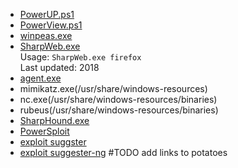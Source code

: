 - [PowerUP.ps1](https://raw.githubusercontent.com/PowerShellMafia/PowerSploit/refs/heads/master/Privesc/PowerUp.ps1)
- [PowerView.ps1](https://github.com/PowerShellMafia/PowerSploit/tree/master/Recon)
- [winpeas.exe](https://github.com/peass-ng/PEASS-ng/releases)
- [SharpWeb.exe](https://github.com/djhohnstein/SharpWeb)  
  Usage: `SharpWeb.exe firefox`  
  Last updated: 2018
- [agent.exe](https://github.com/nicocha30/ligolo-ng/releases)
- mimikatz.exe(/usr/share/windows-resources)
- nc.exe(/usr/share/windows-resources/binaries)
- rubeus(/usr/share/windows-resources/binaries)
- [SharpHound.exe](https://github.com/SpecterOps/SharpHound/releases)
- [PowerSploit](https://github.com/PowerShellMafia/PowerSploit.git)
- [exploit suggster](https://github.com/Pwnistry/Windows-Exploit-Suggester-python3)
- [exploit suggester-ng](https://github.com/bitsadmin/wesng)
#TODO
add links to potatoes
